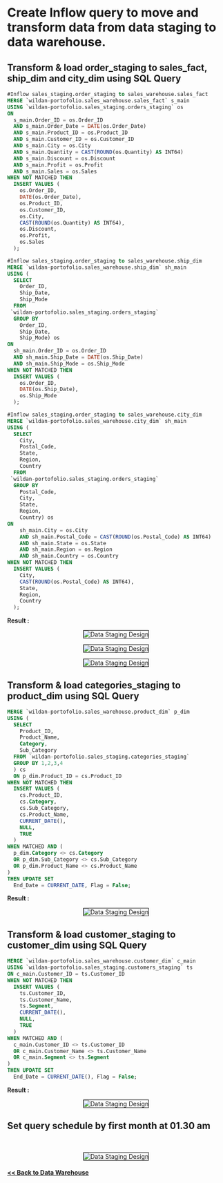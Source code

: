 # Create Inflow query to move and transform data from data staging to data warehouse.

## Transform & load order_staging to sales_fact, ship_dim and city_dim using SQL Query

``` sql
#Inflow sales_staging.order_staging to sales_warehouse.sales_fact
MERGE `wildan-portofolio.sales_warehouse.sales_fact` s_main
USING `wildan-portofolio.sales_staging.orders_staging` os
ON 
  s_main.Order_ID = os.Order_ID 
  AND s_main.Order_Date = DATE(os.Order_Date)
  AND s_main.Product_ID = os.Product_ID
  AND s_main.Customer_ID = os.Customer_ID
  AND s_main.City = os.City
  AND s_main.Quantity = CAST(ROUND(os.Quantity) AS INT64)
  AND s_main.Discount = os.Discount
  AND s_main.Profit = os.Profit
  AND s_main.Sales = os.Sales
WHEN NOT MATCHED THEN 
  INSERT VALUES (
    os.Order_ID,
    DATE(os.Order_Date),
    os.Product_ID,
    os.Customer_ID,
    os.City,
    CAST(ROUND(os.Quantity) AS INT64),
    os.Discount,
    os.Profit,
    os.Sales
  );
```

``` sql
#Inflow sales_staging.order_staging to sales_warehouse.ship_dim
MERGE `wildan-portofolio.sales_warehouse.ship_dim` sh_main
USING (
  SELECT
    Order_ID,
    Ship_Date,
    Ship_Mode 
  FROM
 `wildan-portofolio.sales_staging.orders_staging`
  GROUP BY
    Order_ID,
    Ship_Date,
    Ship_Mode) os
ON 
  sh_main.Order_ID = os.Order_ID 
  AND sh_main.Ship_Date = DATE(os.Ship_Date)
  AND sh_main.Ship_Mode = os.Ship_Mode
WHEN NOT MATCHED THEN 
  INSERT VALUES (
    os.Order_ID,
    DATE(os.Ship_Date),
    os.Ship_Mode
  );
```

``` sql
#Inflow sales_staging.order_staging to sales_warehouse.city_dim
MERGE `wildan-portofolio.sales_warehouse.city_dim` sh_main
USING (
  SELECT
    City,
    Postal_Code,
    State,
    Region,
    Country 
  FROM
 `wildan-portofolio.sales_staging.orders_staging`
  GROUP BY
    Postal_Code,
    City,
    State,
    Region,
    Country) os
ON 
    sh_main.City = os.City 
    AND sh_main.Postal_Code = CAST(ROUND(os.Postal_Code) AS INT64)
    AND sh_main.State = os.State
    AND sh_main.Region = os.Region
    AND sh_main.Country = os.Country 
WHEN NOT MATCHED THEN 
  INSERT VALUES (
    City,
    CAST(ROUND(os.Postal_Code) AS INT64),
    State,
    Region,
    Country
  );
```

**Result :** 

  <p align="center">
      <img src="https://github.com/thisiswildanw/Superstore-Sales-Data-Pipeline/blob/main/images/sales_fact_table.png?raw=true" style="border: 1px solid black" alt="Data Staging Design" >
  </p>
  <p align="center">
      <img src="https://github.com/thisiswildanw/Superstore-Sales-Data-Pipeline/blob/main/images/city_dim_table.png?raw=true".png" style="border: 1px solid black" alt="Data Staging Design" >
  </p>
  <p align="center">
      <img src="https://github.com/thisiswildanw/Superstore-Sales-Data-Pipeline/blob/main/images/ship_dim_table.png?raw=true" style="border: 1px solid black" alt="Data Staging Design" >
  </p>

## Transform & load categories_staging to product_dim using SQL Query

``` sql 
MERGE `wildan-portofolio.sales_warehouse.product_dim` p_dim
USING (
  SELECT 
    Product_ID,
    Product_Name,
    Category,
    Sub_Category
  FROM `wildan-portofolio.sales_staging.categories_staging`
  GROUP BY 1,2,3,4
  ) cs
  ON p_dim.Product_ID = cs.Product_ID
WHEN NOT MATCHED THEN 
  INSERT VALUES (
    cs.Product_ID,
    cs.Category,
    cs.Sub_Category,
    cs.Product_Name,
    CURRENT_DATE(),
    NULL,
    TRUE
  )
WHEN MATCHED AND (
  p_dim.Category <> cs.Category
  OR p_dim.Sub_Category <> cs.Sub_Category
  OR p_dim.Product_Name <> cs.Product_Name
)
THEN UPDATE SET 
  End_Date = CURRENT_DATE, Flag = False; 
```

**Result :**
<p align="center">
      <img src="https://github.com/thisiswildanw/Superstore-Sales-Data-Pipeline/blob/main/images/product_dim_table.png?raw=true" style="border: 1px solid black" alt="Data Staging Design" >
</p>


## Transform & load customer_staging to customer_dim using SQL Query

``` sql
MERGE `wildan-portofolio.sales_warehouse.customer_dim` c_main
USING `wildan-portofolio.sales_staging.customers_staging` ts
ON c_main.Customer_ID = ts.Customer_ID
WHEN NOT MATCHED THEN 
  INSERT VALUES (
    ts.Customer_ID,
    ts.Customer_Name,
    ts.Segment,
    CURRENT_DATE(),
    NULL,
    TRUE
  )
WHEN MATCHED AND (
  c_main.Customer_ID <> ts.Customer_ID
  OR c_main.Customer_Name <> ts.Customer_Name
  OR c_main.Segment <> ts.Segment
)
THEN UPDATE SET 
  End_Date = CURRENT_DATE(), Flag = False; 
```

**Result :**
<p align="center">
      <img src="https://github.com/thisiswildanw/Superstore-Sales-Data-Pipeline/blob/main/images/customer_dim_table.png?raw=true" style="border: 1px solid black" alt="Data Staging Design" >
</p>

## Set query schedule by first month at 01.30 am  
  <br> 
  <p align="center">
      <img src="https://github.com/thisiswildanw/Superstore-Sales-Data-Pipeline/blob/main/images/inflow_scheduled_query2.png?raw=true"" style="border: 1px solid black" alt="Data Staging Design" >
  </p>

  #### [<< Back to Data Warehouse](https://github.com/thisiswildanw/Superstore-Sales-Data-Pipeline/tree/main/data-warehouse)